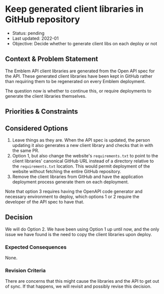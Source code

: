 # Keep generated client libraries in GitHub repository

- Status: pending
- Last updated: 2022-01
- Objective: Decide whether to generate client libs on each deploy or not

## Context & Problem Statement

The Emblem API client libraries are generated from the Open API spec for the
API. These generated client libraries have been kept in GitHub rather than
requiring them to be regenerated on every Emblem deployment.

The question now is whether to continue this, or require deployments to
generate the client libraries themselves.

## Priorities & Constraints


## Considered Options

1. Leave things as they are. When the API spec is updated, the person updating
   it also generates a new client library and checks that in with the same PR.
2. Option 1, but also change the website's `requirements.txt` to point to the
   client libraries' canonical GitHub URL instead of a directory relative to
   the `requirements.txt` location. This would permit deployment of the website
   without fetching the entire GitHub repository.
3. Remove the client libraries from GitHub and have the application deployment
   process generate them on each deployment.

Note that option 3 requires having the OpenAPI code generator and necessary
environment to deploy, which options 1 or 2 require the developer of the API
spec to have that.

## Decision

We will do Option 2. We have been using Option 1 up until now, and the only
issue we have found is the need to copy the client libraries upon deploy.

### Expected Consequences

None.

### Revision Criteria

There are concerns that this might cause the libraries and the API to get out
of sync. If that happens, we will revisit and possibly revise this decision.
